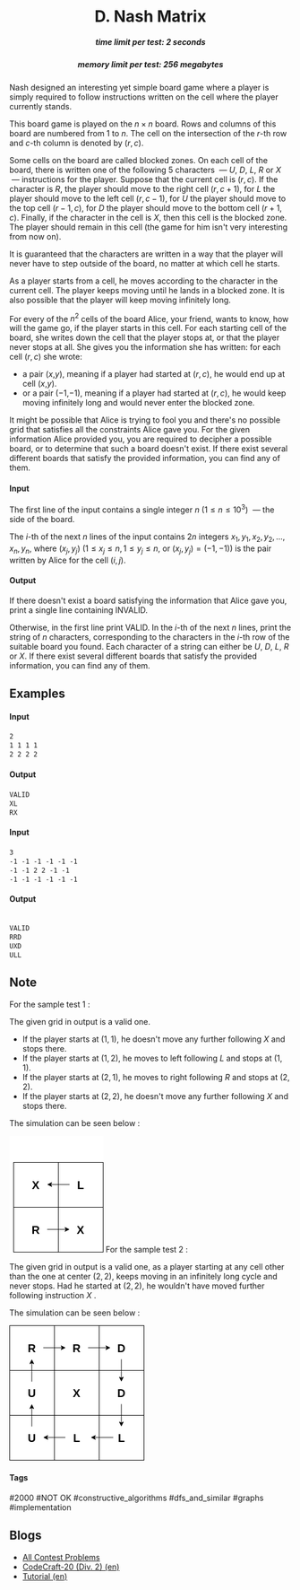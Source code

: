 <h1 style='text-align: center;'> D. Nash Matrix</h1>

<h5 style='text-align: center;'>time limit per test: 2 seconds</h5>
<h5 style='text-align: center;'>memory limit per test: 256 megabytes</h5>

Nash designed an interesting yet simple board game where a player is simply required to follow instructions written on the cell where the player currently stands. 

This board game is played on the $n\times n$ board. Rows and columns of this board are numbered from $1$ to $n$. The cell on the intersection of the $r$-th row and $c$-th column is denoted by $(r, c)$.

Some cells on the board are called blocked zones. On each cell of the board, there is written one of the following $5$ characters  — $U$, $D$, $L$, $R$ or $X$  — instructions for the player. Suppose that the current cell is $(r, c)$. If the character is $R$, the player should move to the right cell $(r, c+1)$, for $L$ the player should move to the left cell $(r, c-1)$, for $U$ the player should move to the top cell $(r-1, c)$, for $D$ the player should move to the bottom cell $(r+1, c)$. Finally, if the character in the cell is $X$, then this cell is the blocked zone. The player should remain in this cell (the game for him isn't very interesting from now on).

It is guaranteed that the characters are written in a way that the player will never have to step outside of the board, no matter at which cell he starts.

As a player starts from a cell, he moves according to the character in the current cell. The player keeps moving until he lands in a blocked zone. It is also possible that the player will keep moving infinitely long.

For every of the $n^2$ cells of the board Alice, your friend, wants to know, how will the game go, if the player starts in this cell. For each starting cell of the board, she writes down the cell that the player stops at, or that the player never stops at all. She gives you the information she has written: for each cell $(r, c)$ she wrote: 

* a pair ($x$,$y$), meaning if a player had started at $(r, c)$, he would end up at cell ($x$,$y$).
* or a pair ($-1$,$-1$), meaning if a player had started at $(r, c)$, he would keep moving infinitely long and would never enter the blocked zone.

It might be possible that Alice is trying to fool you and there's no possible grid that satisfies all the constraints Alice gave you. For the given information Alice provided you, you are required to decipher a possible board, or to determine that such a board doesn't exist. If there exist several different boards that satisfy the provided information, you can find any of them.

#### Input

The first line of the input contains a single integer $n$ ($1 \leq n \leq 10^{3}$)  — the side of the board.

The $i$-th of the next $n$ lines of the input contains $2n$ integers $x_1, y_1, x_2, y_2, \dots, x_n, y_n$, where $(x_j, y_j)$ ($1 \leq x_j \leq n, 1 \leq y_j \leq n$, or $(x_j,y_j)=(-1,-1)$) is the pair written by Alice for the cell $(i, j)$. 

#### Output

If there doesn't exist a board satisfying the information that Alice gave you, print a single line containing INVALID. 

Otherwise, in the first line print VALID. In the $i$-th of the next $n$ lines, print the string of $n$ characters, corresponding to the characters in the $i$-th row of the suitable board you found. Each character of a string can either be $U$, $D$, $L$, $R$ or $X$. If there exist several different boards that satisfy the provided information, you can find any of them.

## Examples

#### Input


```text
2
1 1 1 1
2 2 2 2
```
#### Output


```text
VALID
XL
RX
```
#### Input


```text
3
-1 -1 -1 -1 -1 -1
-1 -1 2 2 -1 -1
-1 -1 -1 -1 -1 -1
```
#### Output


```text

VALID
RRD
UXD
ULL
```
## Note

For the sample test 1 :

The given grid in output is a valid one. 

* If the player starts at $(1,1)$, he doesn't move any further following $X$ and stops there.
* If the player starts at $(1,2)$, he moves to left following $L$ and stops at $(1,1)$.
* If the player starts at $(2,1)$, he moves to right following $R$ and stops at $(2,2)$.
* If the player starts at $(2,2)$, he doesn't move any further following $X$ and stops there.

The simulation can be seen below : 

 ![](images/f596571dc15c869f9d93cc890d61b0d0e477ff99.png) For the sample test 2 : 

The given grid in output is a valid one, as a player starting at any cell other than the one at center $(2,2)$, keeps moving in an infinitely long cycle and never stops. Had he started at $(2,2)$, he wouldn't have moved further following instruction $X$ .

The simulation can be seen below : 

 ![](images/691fa09405fd11b8b2a954bc17e4a3186d0e85e8.png) 

#### Tags 

#2000 #NOT OK #constructive_algorithms #dfs_and_similar #graphs #implementation 

## Blogs
- [All Contest Problems](../CodeCraft-20_(Div._2).md)
- [CodeCraft-20 (Div. 2) (en)](../blogs/CodeCraft-20_(Div._2)_(en).md)
- [Tutorial (en)](../blogs/Tutorial_(en).md)
